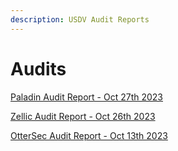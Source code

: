 ```yaml
---
description: USDV Audit Reports
---
```


# Audits

[Paladin Audit Report - Oct 27th 2023](https://usdv.money/audit/paladin.pdf)

[Zellic Audit Report - Oct 26th 2023](https://usdv.money/audit/zellic.pdf)

[OtterSec Audit Report - Oct 13th 2023](https://usdv.money/audit/ottersec.pdf)&#x20;
